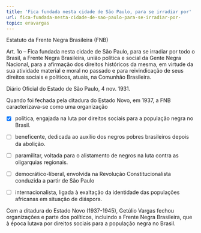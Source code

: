 ```yaml
---
title: 'Fica fundada nesta cidade de São Paulo, para se irradiar por'
url: fica-fundada-nesta-cidade-de-sao-paulo-para-se-irradiar-por-
topic: eravargas
---
```



Estatuto da Frente Negra Brasileira (FNB)

Art. 1o – Fica fundada nesta cidade de São Paulo, para se irradiar por todo o Brasil, a Frente Negra Brasileira, união política e social da Gente Negra Nacional, para a afirmação dos direitos históricos da mesma, em virtude da sua atividade material e moral no passado e para reivindicação de seus direitos sociais e políticos, atuais, na Comunhão Brasileira.

Diário Oficial do Estado de São Paulo, 4 nov. 1931.

Quando foi fechada pela ditadura do Estado Novo, em 1937, a FNB caracterizava-se como uma organização



- [x] política, engajada na luta por direitos sociais para a população negra no Brasil.
- [ ] beneficente, dedicada ao auxílio dos negros pobres brasileiros depois da abolição.
- [ ] paramilitar, voltada para o alistamento de negros na luta contra as oligarquias regionais.
- [ ] democrático-liberal, envolvida na Revolução Constitucionalista conduzida a partir de São Paulo
- [ ] internacionalista, ligada à exaltação da identidade das populações africanas em situação de diáspora.


Com a ditadura do Estado Novo (1937-1945), Getúlio Vargas fechou organizações e parte dos políticos, incluindo a Frente Negra Brasileira, que à época lutava por direitos sociais para a população negra no Brasil.

